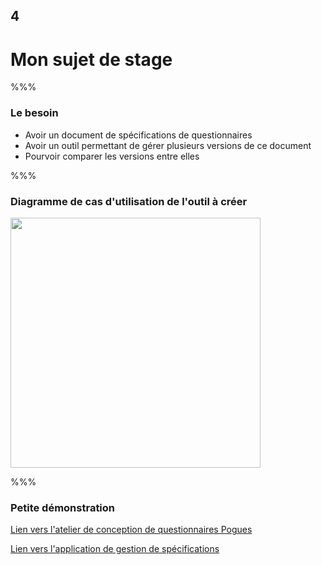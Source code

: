 <!-- .slide: data-background-image="images/ensai.png" data-background-size="600px" class="chapter" -->

## 4

<h1>Mon sujet de stage</h1>

%%%

<!-- .slide: class="slide" data-background-image="images/ensai.png" data-background-size="600px" -->

### Le besoin

- Avoir un document de spécifications de questionnaires
- Avoir un outil permettant de gérer plusieurs versions de ce document
- Pourvoir comparer les versions entre elles

%%%

<!-- .slide: class="slide" -->

### Diagramme de cas d'utilisation de l'outil à créer

<div class="center">
	<img src="images/diag_use_case.jpg" width="400px" />
</div>

%%%

<!-- .slide: class="slide" data-background-image="images/ensai.png" data-background-size="600px" -->

### Petite démonstration

[Lien vers l'atelier de conception de questionnaires Pogues](https://dvrmspogfolht01.ad.insee.intra/rmspogfo/)

[Lien vers l'application de gestion de spécifications](https://localhost:3000/)

